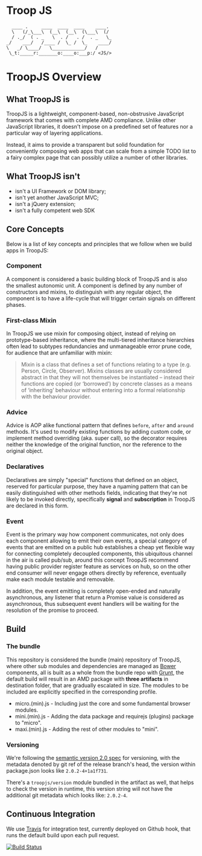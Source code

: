 # Troop JS

````
  ____ .     ____  ____  ____    ____.
  \   (/_\___\  (__\  (__\  (\___\  (/
  / ._/  ( . _   \  . /   . /  . _   \_
_/    ___/   /____ /  \_ /  \_    ____/
\   _/ \____/   \____________/   /
 \_t:_____r:_______o:____o:___p:/ <JS/>
````

# TroopJS Overview

## What TroopJS is

TroopJS is a lightweight, component-based, non-obstrusive JavaScript framework that comes with complete AMD compliance. Unlike other JavaScript libraries, it doesn't impose on a predefined set of features nor
a particular way of layering applications. 

Instead, it aims to provide a transparent but solid foundation for conveniently composing web apps that can scale from a simple TODO list to a fairy complex page that can possibly utilize a number of other libraries.

## What TroopJS isn't
- isn't a UI Framework or DOM library;
- isn't yet another JavaScript MVC;
- isn't a jQuery extension;
- isn't a fully competent web SDK


## Core Concepts
Below is a list of key concepts and principles that we follow when we build apps in TroopJS:

### Component
A component is considered a basic building block of TroopJS and is also the smallest autonomic unit. A component is defined by any number of constructors and mixins, to distinguish with any regular object, the component is to have a life-cycle
that will trigger certain signals on different phases.

### First-class Mixin
In TroopJS we use mixin for composing object, instead of relying on prototype-based inheritance, where the
multi-tiered inheritance hierarchies often lead to subtypes redundancies and unmanageable error prune code,
for audience that are unfamiliar with mixin:

> Mixin is a class that defines a set of functions relating to a type (e.g. Person, Circle, Observer).
> Mixins classes are usually considered abstract in that they will not themselves be instantiated – instead their
> functions are copied (or ‘borrowed’) by concrete classes as a means of ‘inheriting’ behaviour without entering
> into a formal relationship with the behaviour provider.

### Advice
Advice is AOP alike functional pattern that defines `before`, `after` and `around` methods.
It's used to modify existing functions by adding custom code, or implement method overriding (aka. super call), so
the decorator requires neither the knowledge of the original function, nor the reference to the original object.

### Declaratives
Declaratives are simply "special" functions that defined on an object, reserved for particular purpose, they have a
nµaming pattern that can be easily distinguished with other methods fields, indicating that they're not likely to be
invoked directly, specifically **signal** and **subscription** in TroopJS are declared in this form.

### Event
Event is the primary way how component communicates, not only does each component allowing to emit
their own events, a special category of events that are emitted on a public hub establishes a cheap yet flexible way
for connecting completely decoupled components, this ubiquitous channel in the air is called pub/sub, around
this concept TroopJS recommend having public provider register feature as services on hub, so on the other end consumer
will never engage others directly by reference, eventually make each module testable and removable.

In addition, the event emitting is completely open-ended and naturally asynchronous, any listener that return a Promise value is
considered as asynchronous, thus subsequent event handlers will be waiting for the resolution of the promise to proceed.

## Build

### The bundle

This repository is considered the bundle (main) repository of TroopJS, where other sub modules and dependencies are
managed as [Bower][bower] components, all is built as a whole from the bundle repo with [Grunt][grunt], the default
build will result in an AMD package with **three artifacts** in destination folder, that are gradually escalated in size.
The modules to be included are explicitly specified in the corresponding profile.

  * micro.(min).js - Including just the core and some fundamental browser modules.
  * mini.(min).js - Adding the data package and requirejs (plugins) package to "micro".
  * maxi.(min).js - Adding the rest of other modules to "mini".

### Versioning

We're following the [semantic version 2.0 spec][semver] for versioning, with the metadata denoted by git ref of
the release branch's head, the version within package.json looks like `2.0.2-4+1a1f731`.

There's a `troopjs/version` module bundled in the artifact as well, that helps to check the version in runtime,
this version string will not have the additional git metadata which looks like: `2.0.2-4`.

## Continuous Integration

We use [Travis][travis] for integration test, currently deployed on Github hook, that runs the default build upon each pull request.

[![Build Status](https://travis-ci.org/troopjs/troopjs-bundle.png)](https://travis-ci.org/troopjs/troopjs-bundle)


[bower]: http://bower.io
[grunt]: http://gruntjs.com
[travis]: https://travis-ci.org
[semver]: http://semver.org/
